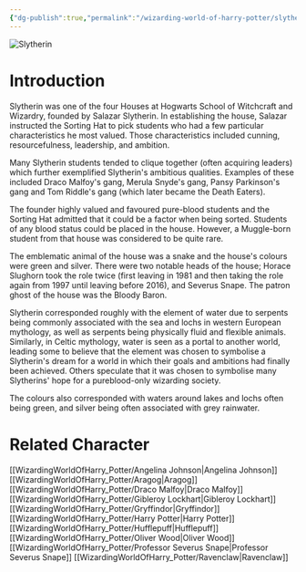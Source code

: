 ```yaml
---
{"dg-publish":true,"permalink":"/wizarding-world-of-harry-potter/slytherin/","dgPassFrontmatter":true}
---
```


![Slytherin](http://rxbg5ysja.bkt.gdipper.com/Slytherin.png)
# Introduction
Slytherin was one of the four Houses at Hogwarts School of Witchcraft and Wizardry, founded by Salazar Slytherin. In establishing the house, Salazar instructed the Sorting Hat to pick students who had a few particular characteristics he most valued. Those characteristics included cunning, resourcefulness, leadership, and ambition. 

Many Slytherin students tended to clique together (often acquiring leaders) which further exemplified Slytherin's ambitious qualities. Examples of these included Draco Malfoy's gang, Merula Snyde's gang, Pansy Parkinson's gang and Tom Riddle's gang (which later became the Death Eaters).

The founder highly valued and favoured pure-blood students and the Sorting Hat admitted that it could be a factor when being sorted. Students of any blood status could be placed in the house. However, a Muggle-born student from that house was considered to be quite rare.

The emblematic animal of the house was a snake and the house's colours were green and silver. There were two notable heads of the house; Horace Slughorn took the role twice (first leaving in 1981 and then taking the role again from 1997 until leaving before 2016), and Severus Snape. The patron ghost of the house was the Bloody Baron.

Slytherin corresponded roughly with the element of water due to serpents being commonly associated with the sea and lochs in western European mythology, as well as serpents being physically fluid and flexible animals. Similarly, in Celtic mythology, water is seen as a portal to another world, leading some to believe that the element was chosen to symbolise a Slytherin's dream for a world in which their goals and ambitions had finally been achieved. Others speculate that it was chosen to symbolise many Slytherins' hope for a pureblood-only wizarding society. 

The colours also corresponded with waters around lakes and lochs often being green, and silver being often associated with grey rainwater.

# Related Character
[[WizardingWorldOfHarry_Potter/Angelina Johnson\|Angelina Johnson]]
[[WizardingWorldOfHarry_Potter/Aragog\|Aragog]]
[[WizardingWorldOfHarry_Potter/Draco Malfoy\|Draco Malfoy]]
[[WizardingWorldOfHarry_Potter/Gibleroy Lockhart\|Gibleroy Lockhart]]
[[WizardingWorldOfHarry_Potter/Gryffindor\|Gryffindor]]
[[WizardingWorldOfHarry_Potter/Harry Potter\|Harry Potter]]
[[WizardingWorldOfHarry_Potter/Hufflepuff\|Hufflepuff]]
[[WizardingWorldOfHarry_Potter/Oliver Wood\|Oliver Wood]]
[[WizardingWorldOfHarry_Potter/Professor Severus Snape\|Professor Severus Snape]]
[[WizardingWorldOfHarry_Potter/Ravenclaw\|Ravenclaw]]
